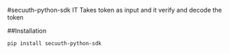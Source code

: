 #secuuth-python-sdk
IT Takes token as input and it verify and decode the token

##Installation

```pip install secuuth-python-sdk```